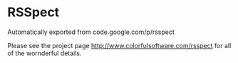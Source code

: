 # RSSpect
Automatically exported from code.google.com/p/rsspect

Please see the project page http://www.colorfulsoftware.com/rsspect for 
all 
of the wornderful details.
